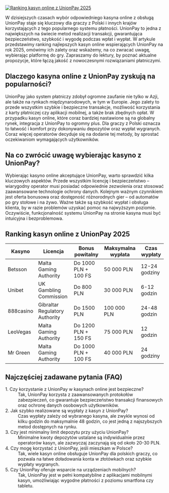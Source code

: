 [![Ranking kasyn online z UnionPay 2025](https://123-caf.pages.dev/gitsignup.png)](https://vrmoo.ru/Bt82HjjY)

<p>W dzisiejszych czasach wybór odpowiedniego kasyna online z obsługą UnionPay staje się kluczowy dla graczy z Polski i innych krajów korzystających z tego popularnego systemu płatności. UnionPay to jedna z największych na świecie metod realizacji transakcji, gwarantująca bezpieczeństwo, szybkość i wygodę podczas wpłat i wypłat. W artykule przedstawimy ranking najlepszych kasyn online wspierających UnionPay na rok 2025, omówimy ich zalety oraz wskażemy, na co zwracać uwagę, wybierając platformę do gry. Zapraszamy do lektury, by poznać aktualne propozycje, które łączą jakość z nowoczesnymi rozwiązaniami płatniczymi.</p>  <h2>Dlaczego kasyna online z UnionPay zyskują na popularności?</h2> <p>UnionPay jako system płatniczy zdobył ogromne zaufanie nie tylko w Azji, ale także na rynkach międzynarodowych, w tym w Europie. Jego zalety to przede wszystkim szybkie i bezpieczne transakcje, możliwość korzystania z karty płatniczej czy aplikacji mobilnej, a także brak zbędnych opłat. W przypadku kasyn online, które coraz bardziej nastawione są na globalny rynek, integracja z UnionPay to ogromny plus. Dla graczy z Polski oznacza to łatwość i komfort przy dokonywaniu depozytów oraz wypłat wygranych. Coraz więcej operatorów decyduje się na dodanie tej metody, by sprostać oczekiwaniom wymagających użytkowników.</p>  <h2>Na co zwrócić uwagę wybierając kasyno z UnionPay?</h2> <p>Wybierając kasyno online akceptujące UnionPay, warto sprawdzić kilka kluczowych aspektów. Przede wszystkim licencję i bezpieczeństwo – wiarygodny operator musi posiadać odpowiednie zezwolenia oraz stosować zaawansowane technologie ochrony danych. Kolejnym ważnym czynnikiem jest oferta bonusowa oraz dostępność różnorodnych gier – od automatów po gry stołowe i na żywo. Ważne także są szybkość wypłat i obsługa klienta, by w razie problemów uzyskać pomoc na najwyższym poziomie. Oczywiście, funkcjonalność systemu UnionPay na stronie kasyna musi być intuicyjna i bezproblemowa.</p>  <h2>Ranking kasyn online z UnionPay 2025</h2> <table>   <thead>     <tr>       <th>Kasyno</th>       <th>Licencja</th>       <th>Bonus powitalny</th>       <th>Maksymalna wypłata</th>       <th>Czas wypłaty</th>     </tr>   </thead>   <tbody>     <tr>       <td>Betsson</td>       <td>Malta Gaming Authority</td>       <td>Do 1000 PLN + 100 FS</td>       <td>50 000 PLN</td>       <td>12-24 godziny</td>     </tr>     <tr>       <td>Unibet</td>       <td>UK Gambling Commission</td>       <td>Do 800 PLN</td>       <td>30 000 PLN</td>       <td>6-12 godzin</td>     </tr>     <tr>       <td>888casino</td>       <td>Gibraltar Regulatory Authority</td>       <td>Do 1500 PLN</td>       <td>100 000 PLN</td>       <td>24-48 godzin</td>     </tr>     <tr>       <td>LeoVegas</td>       <td>Malta Gaming Authority</td>       <td>Do 1200 PLN + 150 FS</td>       <td>75 000 PLN</td>       <td>12 godzin</td>     </tr>     <tr>       <td>Mr Green</td>       <td>Malta Gaming Authority</td>       <td>Do 1000 PLN + 100 FS</td>       <td>40 000 PLN</td>       <td>24 godziny</td>     </tr>   </tbody> </table>  <h2>Najczęściej zadawane pytania (FAQ)</h2> <dl>   <dt>1. Czy korzystanie z UnionPay w kasynach online jest bezpieczne?</dt>   <dd>Tak, UnionPay korzysta z zaawansowanych protokołów zabezpieczeń, co gwarantuje bezpieczeństwo transakcji finansowych oraz ochronę danych osobowych użytkowników.</dd>      <dt>2. Jak szybko realizowane są wypłaty z kasyn z UnionPay?</dt>   <dd>Czas wypłaty zależy od wybranego kasyna, ale zwykle wynosi od kilku godzin do maksymalnie 48 godzin, co jest jedną z najszybszych metod dostępnych na rynku.</dd>      <dt>3. Czy jest minimalny limit depozytu przy użyciu UnionPay?</dt>   <dd>Minimalne kwoty depozytów ustalane są indywidualnie przez operatorów kasyn, ale zazwyczaj zaczynają się od około 20-30 PLN.</dd>      <dt>4. Czy mogę korzystać z UnionPay, jeśli mieszkam w Polsce?</dt>   <dd>Tak, wiele kasyn online obsługuje UnionPay dla polskich graczy, co pozwala na łatwe doładowania konta w złotówkach oraz szybkie wypłaty wygranych.</dd>      <dt>5. Czy UnionPay oferuje wsparcie na urządzeniach mobilnych?</dt>   <dd>Tak, UnionPay jest w pełni kompatybilne z aplikacjami mobilnymi kasyn, umożliwiając wygodne płatności z poziomu smartfona czy tabletu.</dd> </dl>